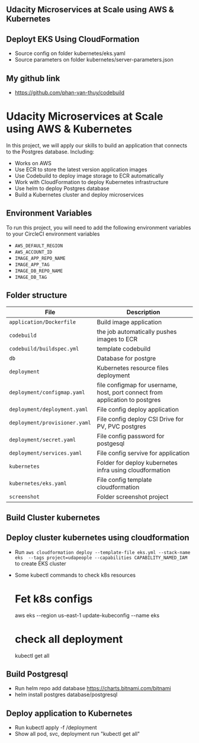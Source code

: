 ## Udacity Microservices at Scale using AWS & Kubernetes ##
## Deployt EKS Using CloudFormation
- Source config on folder kubernetes/eks.yaml
- Source parameters on folder kubernetes/server-parameters.json

## My github link

- https://github.com/phan-van-thuy/codebuild

# Udacity Microservices at Scale using AWS & Kubernetes

In this project, we will apply our skills to build an application that connects to the Postgres database. Including:

* Works on AWS
* Use ECR to store the latest version application images
* Use Codebuild to deploy image storage to ECR automatically
* Work with CloudFormation to deploy Kubernetes infrastructure
* Use helm to deploy Postgres database
* Build a Kubernetes cluster and deploy microservices

## Environment Variables

To run this project, you will need to add the following environment variables to your CircleCI environment variables

* `AWS_DEFAULT_REGION`
* `AWS_ACCOUNT_ID`
* `IMAGE_APP_REPO_NAME`
* `IMAGE_APP_TAG`
* `IMAGE_DB_REPO_NAME`
* `IMAGE_DB_TAG`

## Folder structure

| File | Description |
| ---- | ----------- |
| `application/Dockerfile` | Build image application |
| `codebuild` | the job automatically pushes images to ECR |
| `codebuild/buildspec.yml` | template codebuild |
| `db` | Database for postgre |
| `deployment` | Kubernetes resource files deployment |
| `deployment/configmap.yaml` | file configmap for username, host, port connect from application to postgres |
| `deployment/deployment.yaml` | File config deploy application |
| `deployment/provisioner.yaml` | File config deploy CSI Drive for PV, PVC postgres |
| `deployment/secret.yaml` | File config password for postgesql |
| `deployment/services.yaml` | File config servive for application |
| `kubernetes` | Folder for deploy kubernetes infra using cloudformation |
| `kubernetes/eks.yaml` | File config template cloudformation |
| `screenshot` | Folder screenshot project |

## Build Cluster kubernetes
## Deploy cluster kubernetes using cloudformation
* Run `aws cloudformation deploy --template-file eks.yml --stack-name eks  --tags project=udapeople --capabilities CAPABILITY_NAMED_IAM` to create EKS cluster

* Some kubectl commands to check k8s resources
    # Fet k8s configs
    aws eks --region us-east-1 update-kubeconfig --name eks
    # check all deployment
    kubectl get all

## Build Postgresql
* Run helm repo add database https://charts.bitnami.com/bitnami
* helm install postgres database/postgresql
## Deploy application to Kubernetes
* Run kubectl apply -f /deployment
* Show all pod, svc, deployment run 
    "kubectl get all"